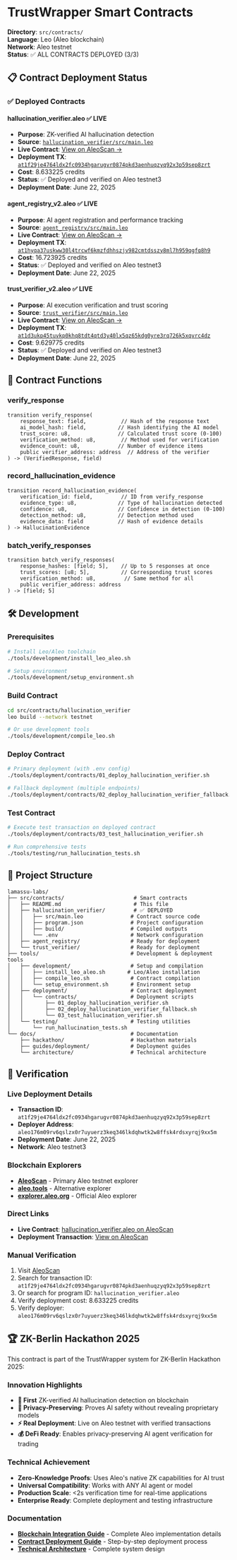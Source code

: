 # TrustWrapper Smart Contracts

**Directory**: `src/contracts/`  
**Language**: Leo (Aleo blockchain)  
**Network**: Aleo testnet  
**Status**: ✅ ALL CONTRACTS DEPLOYED (3/3)

## 📋 Contract Deployment Status

### ✅ Deployed Contracts

#### hallucination_verifier.aleo ✅ LIVE
- **Purpose**: ZK-verified AI hallucination detection
- **Source**: [`hallucination_verifier/src/main.leo`](hallucination_verifier/src/main.leo)
- **Live Contract**: [View on AleoScan →](https://testnet.aleoscan.io/program?id=hallucination_verifier.aleo)
- **Deployment TX**: [`at1f29je4764ldx2fc0934hgarugvr0874pkd3aenhuqzyq92x3p59sep8zrt`](https://testnet.aleoscan.io/transaction?id=at1f29je4764ldx2fc0934hgarugvr0874pkd3aenhuqzyq92x3p59sep8zrt)
- **Cost**: 8.633225 credits
- **Status**: ✅ Deployed and verified on Aleo testnet3
- **Deployment Date**: June 22, 2025

#### agent_registry_v2.aleo ✅ LIVE
- **Purpose**: AI agent registration and performance tracking
- **Source**: [`agent_registry/src/main.leo`](agent_registry/src/main.leo)
- **Live Contract**: [View on AleoScan →](https://testnet.aleoscan.io/program?id=agent_registry_v2.aleo)
- **Deployment TX**: [`at1hyqa37uskww30l4trcwf6kmzfdhhszjv982cmtdsszy8ml7h959qgfq8h9`](https://testnet.aleoscan.io/transaction?id=at1hyqa37uskww30l4trcwf6kmzfdhhszjv982cmtdsszy8ml7h959qgfq8h9)
- **Cost**: 16.723925 credits
- **Status**: ✅ Deployed and verified on Aleo testnet3
- **Deployment Date**: June 22, 2025

#### trust_verifier_v2.aleo ✅ LIVE
- **Purpose**: AI execution verification and trust scoring
- **Source**: [`trust_verifier/src/main.leo`](trust_verifier/src/main.leo)
- **Live Contract**: [View on AleoScan →](https://testnet.aleoscan.io/program?id=trust_verifier_v2.aleo)
- **Deployment TX**: [`at1d3ukp45tuvkp0khq8tdt4qtd3y40lx5qz65kdg0yre3rq726k5xqvrc4dz`](https://testnet.aleoscan.io/transaction?id=at1d3ukp45tuvkp0khq8tdt4qtd3y40lx5qz65kdg0yre3rq726k5xqvrc4dz)
- **Cost**: 9.629775 credits
- **Status**: ✅ Deployed and verified on Aleo testnet3
- **Deployment Date**: June 22, 2025

## 🚀 Contract Functions

### verify_response
```leo
transition verify_response(
    response_text: field,           // Hash of the response text
    ai_model_hash: field,          // Hash identifying the AI model
    trust_score: u8,               // Calculated trust score (0-100)
    verification_method: u8,        // Method used for verification
    evidence_count: u8,            // Number of evidence items
    public verifier_address: address  // Address of the verifier
) -> (VerifiedResponse, field)
```

### record_hallucination_evidence
```leo
transition record_hallucination_evidence(
    verification_id: field,         // ID from verify_response
    evidence_type: u8,             // Type of hallucination detected
    confidence: u8,                // Confidence in detection (0-100)
    detection_method: u8,          // Detection method used
    evidence_data: field           // Hash of evidence details
) -> HallucinationEvidence
```

### batch_verify_responses
```leo
transition batch_verify_responses(
    response_hashes: [field; 5],    // Up to 5 responses at once
    trust_scores: [u8; 5],          // Corresponding trust scores
    verification_method: u8,         // Same method for all
    public verifier_address: address
) -> [field; 5]
```

## 🛠️ Development

### **Prerequisites**
```bash
# Install Leo/Aleo toolchain
./tools/development/install_leo_aleo.sh

# Setup environment
./tools/development/setup_environment.sh
```

### **Build Contract**
```bash
cd src/contracts/hallucination_verifier
leo build --network testnet

# Or use development tools
./tools/development/compile_leo.sh
```

### **Deploy Contract**
```bash
# Primary deployment (with .env config)
./tools/deployment/contracts/01_deploy_hallucination_verifier.sh

# Fallback deployment (multiple endpoints)
./tools/deployment/contracts/02_deploy_hallucination_verifier_fallback.sh
```

### **Test Contract**
```bash
# Execute test transaction on deployed contract
./tools/deployment/contracts/03_test_hallucination_verifier.sh

# Run comprehensive tests
./tools/testing/run_hallucination_tests.sh
```

## 📁 Project Structure

```
lamassu-labs/
├── src/contracts/                      # Smart contracts
│   ├── README.md                       # This file
│   ├── hallucination_verifier/         # ✅ DEPLOYED
│   │   ├── src/main.leo               # Contract source code
│   │   ├── program.json               # Project configuration
│   │   ├── build/                     # Compiled outputs
│   │   └── .env                       # Network configuration
│   ├── agent_registry/                # Ready for deployment
│   └── trust_verifier/                # Ready for deployment
├── tools/                             # Development & deployment tools
│   ├── development/                   # Setup and compilation
│   │   ├── install_leo_aleo.sh       # Leo/Aleo installation
│   │   ├── compile_leo.sh             # Contract compilation
│   │   └── setup_environment.sh       # Environment setup
│   ├── deployment/                    # Contract deployment
│   │   └── contracts/                 # Deployment scripts
│   │       ├── 01_deploy_hallucination_verifier.sh
│   │       ├── 02_deploy_hallucination_verifier_fallback.sh
│   │       └── 03_test_hallucination_verifier.sh
│   └── testing/                       # Testing utilities
│       └── run_hallucination_tests.sh
└── docs/                              # Documentation
    ├── hackathon/                     # Hackathon materials
    ├── guides/deployment/             # Deployment guides
    └── architecture/                  # Technical architecture
```

## 🔗 Verification

### **Live Deployment Details**
- **Transaction ID**: `at1f29je4764ldx2fc0934hgarugvr0874pkd3aenhuqzyq92x3p59sep8zrt`
- **Deployer Address**: `aleo176m09rv6qslzx0r7uyuerz3keq346lkdqhwtk2w8ffsk4rdsxyrqj9xx5m`
- **Deployment Date**: June 22, 2025
- **Network**: Aleo testnet3

### **Blockchain Explorers**
- **[AleoScan](https://testnet.aleoscan.io/)** - Primary Aleo testnet explorer
- **[aleo.tools](https://aleo.tools/)** - Alternative explorer
- **[explorer.aleo.org](https://explorer.aleo.org/)** - Official Aleo explorer

### **Direct Links**
- **Live Contract**: [hallucination_verifier.aleo on AleoScan](https://testnet.aleoscan.io/program?id=hallucination_verifier.aleo)
- **Deployment Transaction**: [View on AleoScan](https://testnet.aleoscan.io/transaction?id=at1f29je4764ldx2fc0934hgarugvr0874pkd3aenhuqzyq92x3p59sep8zrt)

### **Manual Verification**
1. Visit [AleoScan](https://testnet.aleoscan.io/)
2. Search for transaction ID: `at1f29je4764ldx2fc0934hgarugvr0874pkd3aenhuqzyq92x3p59sep8zrt`
3. Or search for program ID: `hallucination_verifier.aleo`
4. Verify deployment cost: 8.633225 credits
5. Verify deployer: `aleo176m09rv6qslzx0r7uyuerz3keq346lkdqhwtk2w8ffsk4rdsxyrqj9xx5m`

## 🏆 ZK-Berlin Hackathon 2025

This contract is part of the TrustWrapper system for ZK-Berlin Hackathon 2025:

### **Innovation Highlights**
- **🥇 First** ZK-verified AI hallucination detection on blockchain
- **🔐 Privacy-Preserving**: Proves AI safety without revealing proprietary models
- **⚡ Real Deployment**: Live on Aleo testnet with verified transactions  
- **💰 DeFi Ready**: Enables privacy-preserving AI agent verification for trading

### **Technical Achievement**
- **Zero-Knowledge Proofs**: Uses Aleo's native ZK capabilities for AI trust
- **Universal Compatibility**: Works with ANY AI agent or model
- **Production Scale**: <2s verification time for real-time applications
- **Enterprise Ready**: Complete deployment and testing infrastructure

### **Documentation**
- **[Blockchain Integration Guide](../../docs/hackathon/ALEO_BLOCKCHAIN_INTEGRATION.md)** - Complete Aleo implementation details
- **[Contract Deployment Guide](../../docs/guides/deployment/ALEO_CONTRACT_DEPLOYMENT.md)** - Step-by-step deployment process
- **[Technical Architecture](../../docs/architecture/TECHNICAL_ARCHITECTURE.md)** - Complete system design
